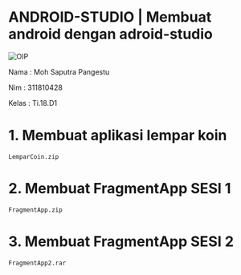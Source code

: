 # ANDROID-STUDIO | Membuat android dengan adroid-studio

![OIP](https://user-images.githubusercontent.com/53217950/113902735-1fefe180-97c8-11eb-8ed6-5ac47cc755b6.jpg)

Nama  : Moh Saputra Pangestu

Nim   : 311810428

Kelas : Ti.18.D1

# 1. Membuat aplikasi lempar koin 
```
LemparCoin.zip
```

# 2. Membuat FragmentApp SESI 1
```
FragmentApp.zip
```
# 3. Membuat FragmentApp SESI 2
```
FragmentApp2.rar
```

